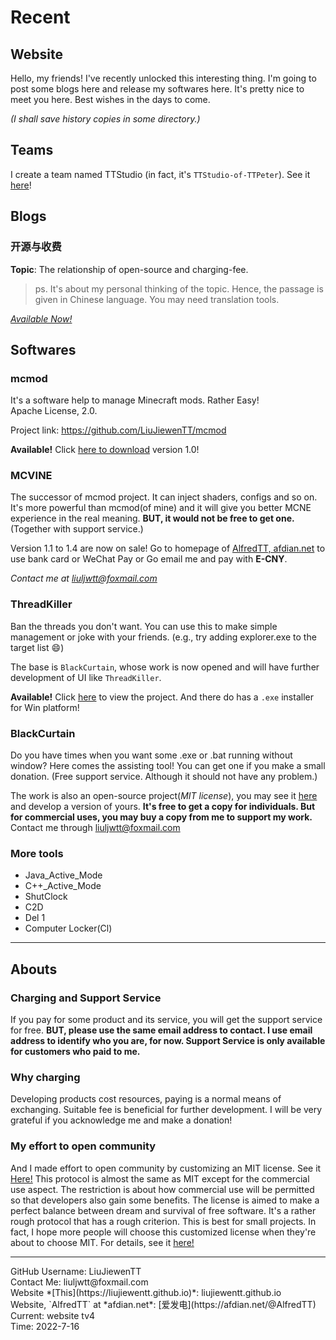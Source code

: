 # Recent

## Website

Hello, my friends! I've recently unlocked this interesting thing. I'm going to post some blogs here and release my softwares here. 
It's pretty nice to meet you here. Best wishes in the days to come.

*(I shall save history copies in some directory.)*

## Teams

I create a team named TTStudio (in fact, it's `TTStudio-of-TTPeter`). See it [here](https://github.com/TTStudio-of-TTPeter)!

## Blogs

### 开源与收费

**Topic**: The relationship of open-source and charging-fee.

> ps. It's about my personal thinking of the topic. Hence, the passage is given in Chinese language. You may need translation tools.

[*Available Now!*](https://github.com/LiuJiewenTT/LiuJiewenTT.github.io/tree/main/blogs/开源与收费_SharedVersion_Export/开源与收费_SharedVersion_Interact.md)

## Softwares

### mcmod

It's a software help to manage Minecraft mods.  Rather Easy!<br>
Apache License, 2.0.

Project link: https://github.com/LiuJiewenTT/mcmod

**Available!** Click [here to download](https://github.com/LiuJiewenTT/mcmod/releases/download/v1.0.0/mcmod_v1.0_release.zip) version 1.0!

### MCVINE

The successor of mcmod project. It can inject shaders, configs and so on. It's more powerful than mcmod(of mine) and it will give you better MCNE experience in the real meaning. **BUT, it would not be free to get one.** (Together with support service.)

 Version 1.1 to 1.4 are now on sale! Go to homepage of [AlfredTT, afdian.net](https://afdian.net/@AlfredTT) to use bank card or WeChat Pay or Go email me and pay with **E-CNY**.

*Contact me at liuljwtt@foxmail.com*

### ThreadKiller

Ban the threads you don't want. You can use this to make simple management or joke with your friends. (e.g., try adding explorer.exe to the target list :smile:)

The base is `BlackCurtain`, whose work is now opened and will have further development of UI like `ThreadKiller`.

**Available!** Click [here](https://github.com/TTStudio-of-TTPeter/ThreadKiller) to view the project. And there do has a `.exe` installer for Win platform!

### BlackCurtain

Do you have times when you want some .exe or .bat running without window? Here comes the assisting tool! You can get one if you make a small donation. (Free support service. Although it should not have any problem.) 

The work is also an open-source project(*MIT license*), you may see it [here](https://github.com/LiuJiewenTT/BlackCurtain) and develop a version of yours. **It's free to get a copy for individuals. But for commercial uses, you may buy a copy from me to support my work.** Contact me through liuljwtt@foxmail.com

### More tools

- Java_Active_Mode
- C++_Active_Mode
- ShutClock
- C2D
- Del 1
- Computer Locker(Cl)

<hr>

## Abouts

### Charging and Support Service

If you pay for some product and its service, you will get the support service for free. **BUT, please use the same email address to contact. I use email address to identify who you are, for now. Support Service is only available for customers who paid to me.**

### Why charging

Developing products cost resources, paying is a normal means of exchanging. Suitable fee is beneficial for further development. I will be very grateful if you acknowledge me and make a donation!

### My effort to open community

And I made effort to open community by customizing an MIT license. See it [Here!](https://github.com/TTStudio-of-TTPeter/TTPeter-s-MIT-like-License)
This protocol is almost the same as MIT except for the commercial use aspect. The restriction is about how commercial use will be permitted so that developers also gain some benefits. The license is aimed to make a perfect balance between dream and survival of free software. It's a rather rough protocol that has a rough criterion. This is best for small projects. In fact, I hope more people will choose this customized license when they're about to choose MIT. For details, see it [here!](https://github.com/TTStudio-of-TTPeter/TTPeter-s-MIT-like-License)



<hr>
GitHub Username: LiuJiewenTT<br>
Contact Me: liuljwtt@foxmail.com<br>
Website *[This](https://liujiewentt.github.io)*: liujiewentt.github.io<br>
Website, `AlfredTT` at *afdian.net*: [爱发电](https://afdian.net/@AlfredTT)<br>
Current: website tv4<br>
Time: 2022-7-16<br>


